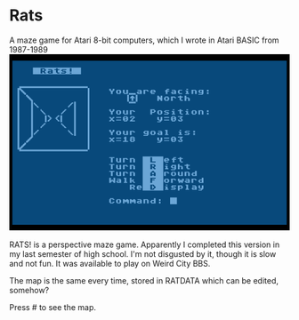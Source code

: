 # Rats
A maze game for Atari 8-bit computers, which I wrote in Atari BASIC from 1987-1989
![screenshot](rats.png)

RATS! is a perspective maze game. Apparently I completed this version in my last semester of high school. I'm not disgusted by it, though it is slow and not fun. It was available to play on Weird City BBS.

The map is the same every time, stored in RATDATA which can be edited, somehow?

Press # to see the map.
